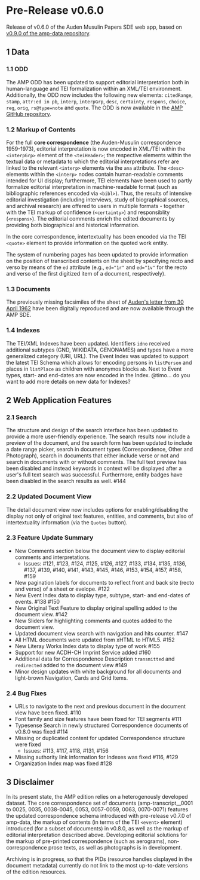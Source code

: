 # Pre-Release v0.6.0 

Release of v0.6.0 of the Auden Musulin Papers SDE web app, based on [v0.9.0 of the amp-data repository](https://github.com/Auden-Musulin-Papers/amp-data).

## 1 Data

### 1.1 ODD

The AMP ODD has been updated to support editorial interpretation both in human-language and TEI formalization within an XML/TEI environment. Additionally, the ODD now includes the following new elements: `citedRange`, `stamp`, `attr:ed in pb`, `interp`, `interpGrp`, `desc`, `certainty`, `respons`, `choice`, `reg`, `orig`, `rs@type=note` and `quote`. The ODD is now available in the [AMP GitHub repository](https://github.com/Auden-Musulin-Papers/amp-data/).

### 1.2 Markup of Contents

For the full **core correspondence** (the Auden-Musulin correspondence 1959-1973), editorial interpretation is now encoded in XML/TEI within the `<interpGrp>` element of the `<teiHeader>`; the respective elements within the textual data or metadata to which the editorial interpretations refer are linked to the relevant `<interp>` elements via the `ana` attribute. The `<desc>` elements within the `<interp>` nodes contain human-readable comments intended for UI display; furthermore, TEI elements have been used to partly formalize editorial interpretation in machine-readable format (such as bibliographic references encoded via `<bibl>`). Thus, the results of intensive editorial investigation (including interviews, study of biographical sources, and archival research) are offered to users in multiple formats - together with the TEI markup of confidence (`<certainty>`) and responsiblity (`<respons>`). The editorial comments enrich the edited documents by providing both biographical and historical information.

In the core correspondence, intertextuality has been encoded via the TEI `<quote>` element to provide information on the quoted work entity.

The system of numbering pages has been updated to provide information on the position of transcribed contents on the sheet by specifying recto and verso by means of the `ed` attribute (e.g., `ed="1r"` and `ed="1v"` for the recto and verso of the first digitized item of a document, respectively).

### 1.3 Documents

The previously missing facsimiles of the sheet of [Auden's letter from 30 April 1962](https://amp.acdh.oeaw.ac.at/amp-transcript__0059.html) have been digitally reproduced and are now available through the AMP SDE.

### 1.4 Indexes

The TEI/XML Indexes have been updated. Identifiers `idno` received additional subtypes (GND, WIKIDATA, GENONAMES) and types have a more generalized category (URI, URL). The Event Index was updated to support the latest TEI Schema which allows for encoding persons in `listPerson` and places in `listPlace` as children with anonymos blocks `ab`. Next to Event types, start- and end-dates are now encoded in the Index. @timo... do you want to add more details on new data for Indexes?

## 2 Web Application Features

### 2.1 Search

The structure and design of the search interface has been updated to provide a more user-friendly experience. The search results now include a preview of the document, and the search form has been updated to include a date range picker, search in document types (Correspondence, Other and Photograph), search in documents that either include verse or not and search in documents with or without comments. The full text preview has been disabled and instead keywords in context will be displayed after a user's full text search was successful. Furthermore, entity badges have been disabled in the search results as well. #144

### 2.2 Updated Document View

The detail document view now includes options for enabling/disabling the display not only of original text features, entities, and comments, but also of intertextuality information (via the `Quotes` button).

### 2.3 Feature Update Summary

- New Comments section below the document view to display editorial comments and interpretations. 
  - Issues: #121, #123, #124, #125, #126, #127, #133, #134, #135, #136, #137, #139, #140, #141, #143, #145, #146, #153, #154, #157, #158, #159
- New pagination labels for documents to reflect front and back site (recto and verso) of a sheet or evelope. #122
- New Event Index data to display type, subtype, start- and end-dates of events. #138 #150
- New Original Text Feature to display original spelling added to the document view. #142
- New Sliders for highlighting comments and quotes added to the document view.
- Updated document view search with navigation and hits counter. #147
- All HTML documents were updated from xHTML to HTML5. #152
- New Literay Works Index data to display type of work #155
- Support for new ACDH-CH Imprint Service added #160
- Additional data for Correspondence Description `transmitted` and `redirected` added to the document view #149
- Minor design updates with white background for all documents and light-brown Navigation, Cards and Grid Items.

### 2.4 Bug Fixes

- URLs to navigate to the next and previous document in the document view have been fixed. #110
- Font family and size features have been fixed for TEI segments #111
- Typesense Search in newly structured Correspondence documents of v0.8.0 was fixed #114
- Missing or duplicated content for updated Correspondence structure were fixed 
  - Issues: #113, #117, #118, #131, #156
- Missing authority link information for Indexes was fixed #116, #129
- Organization Index map was fixed #128


## 3 Disclaimer

In its present state, the AMP edition relies on a heterogenously developed dataset. The core correspondence set of documents (amp-transcript__0001 to 0025, 0035, 0038-0045, 0053, 0057-0059, 0063, 0070-0071) features the updated correspondence schema introduced with pre-release v0.7.0 of amp-data, the markup of contents (in terms of the TEI `<event>` element) introduced (for a subset of documents) in v0.8.0, as well as the markup of editorial interpretation described above. Developing editorial solutions for the markup of pre-printed correspondence (such as aerograms), non-correspondence prose texts, as well as photographs is in development.

Archiving is in progress, so that the PIDs (resource handles displayed in the document metadata) currently do not link to the most up-to-date versions of the edition resources.